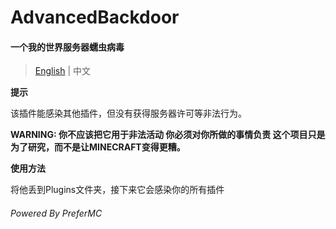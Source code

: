 # **AdvancedBackdoor**
#### 一个我的世界服务器蠕虫病毒

> [English](README.md) | 中文

**提示**

该插件能感染其他插件，但没有获得服务器许可等非法行为。

**WARNING:
你不应该把它用于非法活动
你必须对你所做的事情负责
这个项目只是为了研究，而不是让MINECRAFT变得更糟。**

**使用方法**

将他丢到Plugins文件夹，接下来它会感染你的所有插件

###### Powered By PreferMC
